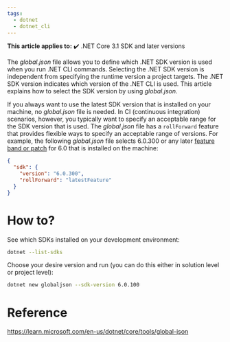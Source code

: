 ```yaml
---
tags:
  - dotnet
  - dotnet_cli
---
```

**This article applies to:** ✔️ .NET Core 3.1 SDK and later versions

The _global.json_ file allows you to define which .NET SDK version is used when you run .NET CLI commands. Selecting the .NET SDK version is independent from specifying the runtime version a project targets. The .NET SDK version indicates which version of the .NET CLI is used. This article explains how to select the SDK version by using _global.json_.

If you always want to use the latest SDK version that is installed on your machine, no _global.json_ file is needed. In CI (continuous integration) scenarios, however, you typically want to specify an acceptable range for the SDK version that is used. The _global.json_ file has a `rollForward` feature that provides flexible ways to specify an acceptable range of versions. For example, the following _global.json_ file selects 6.0.300 or any later [feature band or patch](https://learn.microsoft.com/en-us/dotnet/core/releases-and-support) for 6.0 that is installed on the machine:
```json
{
  "sdk": {
    "version": "6.0.300",
    "rollForward": "latestFeature"
  }
}
```


# How to?
See which SDKs installed on your development environment:
```bash
dotnet --list-sdks
```

Choose your desire version and run (you can do this either in solution level or project level):
```bash
dotnet new globaljson --sdk-version 6.0.100
```


# Reference
https://learn.microsoft.com/en-us/dotnet/core/tools/global-json
